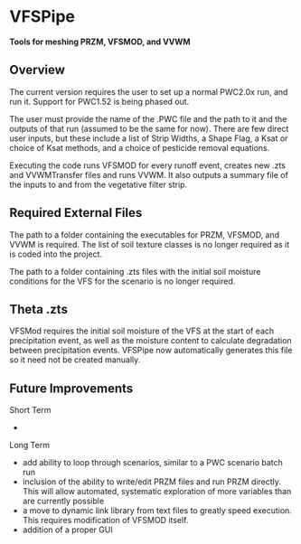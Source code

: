# VFSPipe
**Tools for meshing PRZM, VFSMOD, and VVWM**

## Overview
The current version requires the user to set up a normal PWC2.0x run, and run it. Support for PWC1.52 is being phased out.

The user must provide the name of the .PWC file and the path to it and the outputs of that run (assumed to be the same for now). There are few direct user inputs, but these include a list of Strip Widths, a Shape Flag, a Ksat or choice of Ksat methods, and a choice of pesticide removal equations.

Executing the code runs VFSMOD for every runoff event, creates new .zts and VVWMTransfer files and runs VVWM. It also outputs a summary file of the inputs to and from the vegetative filter strip.

## Required External Files
The path to a folder containing the executables for PRZM, VFSMOD, and VVWM is required.
The list of soil texture classes is no longer required as it is coded into the project.

The path to a folder containing .zts files with the initial soil moisture conditions for the VFS for the scenario is no longer required.

## Theta .zts

VFSMod requires the initial soil moisture of the VFS at the start of each precipitation event, as well as the moisture content to calculate degradation between precipitation events. VFSPipe now automatically generates this file so it need not be created manually.

## Future Improvements

Short Term

 - 

Long Term
 - add ability to loop through scenarios, similar to a PWC scenario batch run
 - inclusion of the ability to write/edit PRZM files and run PRZM directly. This will allow automated, systematic exploration of more variables than are currently possible
 - a move to dynamic link library from text files to greatly speed execution. This requires modification of VFSMOD itself.
 - addition of a proper GUI
